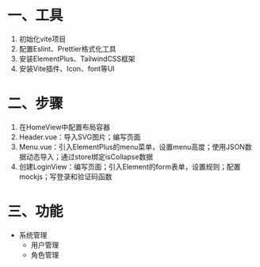 # 一、工具
1. 初始化vite项目
2. 配置Eslint、Prettier格式化工具
3. 安装ElementPlus、TailwindCSS框架
4. 安装Vite插件、Icon、font等UI


# 二、步骤
1. 在HomeView中配置布局容器
2. Header.vue：导入SVG图片；编写页面
3. Menu.vue：引入ElementPlus的menu菜单，设置menu高度；使用JSON数据动态导入；通过store绑定isCollapse数据
4. 创建LoginView：编写页面；引入Element的form表单，设置规则；配置mockjs；写登录和验证码函数



# 三、功能
- 系统管理
  - 用户管理
  - 角色管理
